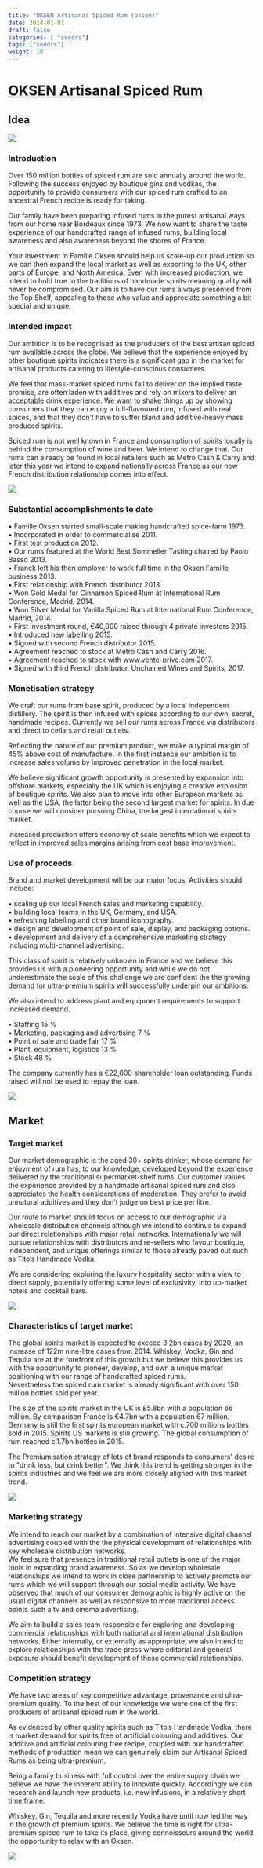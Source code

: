 ```yaml
---
title: "OKSEN Artisanal Spiced Rum (oksen)"
date: 2014-01-01
draft: false
categories: [ "seedrs"]
tags: ["seedrs"]
weight: 10
---
```


# [OKSEN Artisanal Spiced Rum](https://www.seedrs.com/oksen)

## Idea

![](/img/seedrs/uploads/startup/section_image/image/12969/g0ynnppfzvckeaivj8xdddih842chcb/Idea_Rewards__to_pin_to_top_of_Idea_section.png?rect=0%2C0%2C893%2C501&w=600&fit=clip&s=d06d81bd066113047db191b3a0322e34)

### Introduction

Over 150 million bottles of spiced rum are sold annually around the world. Following the success enjoyed by boutique gins and vodkas, the opportunity to provide consumers with our spiced rum crafted to an ancestral French recipe is ready for taking.

Our family have been preparing infused rums in the purest artisanal ways from our home near Bordeaux since 1973. We now want to share the taste experience of our handcrafted range of infused rums, building local awareness and also awareness beyond the shores of France.

Your investment in Famille Oksen should help us scale-up our production so we can then expand the local market as well as exporting to the UK, other parts of Europe, and North America. Even with increased production, we intend to hold true to the traditions of handmade spirits meaning quality will never be compromised. Our aim is to have our rums always presented from the Top Shelf, appealing to those who value and appreciate something a bit special and unique.

### Intended impact

Our ambition is to be recognised as the producers of the best artisan spiced rum available across the globe. We believe that the experience enjoyed by other boutique spirits indicates there is a significant gap in the market for artisanal products catering to lifestyle-conscious consumers.

We feel that mass-market spiced rums fail to deliver on the implied taste promise, are often laden with additives and rely on mixers to deliver an acceptable drink experience. We want to shake things up by showing consumers that they can enjoy a full-flavoured rum, infused with real spices, and that they don’t have to suffer bland and additive-heavy mass produced spirits.

Spiced rum is not well known in France and consumption of spirits locally is behind the consumption of wine and beer. We intend to change that. Our rums can already be found in local retailers such as Metro Cash &amp; Carry and later this year we intend to expand nationally across France as our new French distribution relationship comes into effect.

![](/img/seedrs/uploads/startup/section_image/image/12970/v3jvrueuj69ojp57xy9x4nu4npu44n/Idea_1.jpg?rect=-4%2C0%2C628%2C943&w=600&fit=clip&s=4da3086742350825a2bd075e04147e59)

### Substantial accomplishments to date

• Famille Oksen started small-scale making handcrafted spice-farm 1973. <br>• Incorporated in order to commercialise 2011. <br>• First test production 2012. <br>• Our rums featured at the World Best Sommelier Tasting chaired by Paolo Basso 2013. <br>• Franck left his then employer to work full time in the Oksen Famille business 2013. <br>• First relationship with French distributor 2013. <br>• Won Gold Medal for Cinnamon Spiced Rum at International Rum Conference, Madrid, 2014. <br>• Won Silver Medal for Vanilla Spiced Rum at International Rum Conference, Madrid, 2014. <br>• First investment round, €40,000 raised through 4 private investors 2015. <br>• Introduced new labelling 2015. <br>• Signed with second French distributor 2015. <br>• Agreement reached to stock at Metro Cash and Carry 2016. <br>• Agreement reached to stock with <a target="_blank" rel="nofollow" class="outside" href="http://www.vente-prive.com">www.vente-prive.com</a> 2017. <br>• Signed with third French distributor, Unchained Wines and Spirits, 2017.

### Monetisation strategy

We craft our rums from base spirit, produced by a local independent distillery. The spirit is then infused with spices according to our own, secret, handmade recipes. Currently we sell our rums across France via distributors and direct to cellars and retail outlets.

Reflecting the nature of our premium product, we make a typical margin of 45% above cost of manufacture. In the first instance our ambition is to increase sales volume by improved penetration in the local market.

We believe significant growth opportunity is presented by expansion into offshore markets, especially the UK which is enjoying a creative explosion of boutique spirits. We also plan to move into other European markets as well as the USA, the latter being the second largest market for spirits. In due course we will consider pursuing China, the largest international spirits market.

Increased production offers economy of scale benefits which we expect to reflect in improved sales margins arising from cost base improvement.

### Use of proceeds

Brand and market development will be our major focus. Activities should include:

• scaling up our local French sales and marketing capability. <br>• building local teams in the UK, Germany, and USA. <br>• refreshing labelling and other brand iconography. <br>• design and development of point of sale, display, and packaging options. <br>• development and delivery of a comprehensive marketing strategy including multi-channel advertising.

This class of spirit is relatively unknown in France and we believe this provides us with a pioneering opportunity and while we do not underestimate the scale of this challenge we are confident the the growing demand for ultra-premium spirits will successfully underpin our ambitions.

We also intend to address plant and equipment requirements to support increased demand.

• Staffing 15 % <br>• Marketing, packaging and advertising 7 % <br>• Point of sale and trade fair 17 % <br>• Plant, equipment, logistics 13 % <br>• Stock 48 %

The company currently has a €22,000 shareholder loan outstanding. Funds raised will not be used to repay the loan.

![](/img/seedrs/uploads/startup/section_image/image/12974/amf341ya46oiegxe4y9w38s48hoq3ib/Market_3.JPG?rect=0%2C0%2C4032%2C3024&w=600&fit=clip&s=093abad00ae046095a067e5be166846b)

## Market

### Target market

Our market demographic is the aged 30+ spirits drinker, whose demand for enjoyment of rum has, to our knowledge, developed beyond the experience delivered by the traditional supermarket-shelf rums. Our customer values the experience provided by a handmade artisanal spiced rum and also appreciates the health considerations of moderation. They prefer to avoid unnatural additives and they don’t judge on best price per litre.

Our route to market should focus on access to our demographic via wholesale distribution channels although we intend to continue to expand our direct relationships with major retail networks. Internationally we will pursue relationships with distributors and re-sellers who favour boutique, independent, and unique offerings similar to those already paved out such as Tito’s Handmade Vodka.

We are considering exploring the luxury hospitality sector with a view to direct supply, potentially offering some level of exclusivity, into up-market hotels and cocktail bars.

![](https://seedrs.imgix.net/uploads/startup/section_image/image/12971/gox89yc9c9e9catcj9t13st6aiwjmlb/Market_1_.jpg?rect=0%2C0%2C2448%2C3263&w=600&fit=clip&s=6120120d37513f5068f269a2c8533d6d)

### Characteristics of target market

The global spirits market is expected to exceed 3.2bn cases by 2020, an increase of 122m nine-litre cases from 2014. Whiskey, Vodka, Gin and Tequila are at the forefront of this growth but we believe this provides us with the opportunity to pioneer, develop, and own a unique market positioning with our range of handcrafted spiced rums. <br>Nevertheless the spiced rum market is already significant with over 150 million bottles sold per year.

The size of the spirits market in the UK is £5.8bn with a population 66 million. By comparison France is €4.7bn with a population 67 million. Germany is still the first spirits european market with c.700 millions bottles sold in 2015. Spirits US markets is still growing. The global consumption of rum reached c.1.7bn bottles in 2015.

The Premiumisation strategy of lots of brand responds to consumers' desire to "drink less, but drink better". We think this trend is getting stronger in the spirits industries and we feel we are more closely aligned with this market trend.

![](https://seedrs.imgix.net/uploads/startup/section_image/image/12972/21kqr1dxhoyp3an1aqi4sutv2yzeu5y/Market_2.jpg?rect=0%2C0%2C1500%2C1000&w=600&fit=clip&s=eef799d12d7145ca389744dc5bda6d00)

### Marketing strategy

We intend to reach our market by a combination of intensive digital channel advertising coupled with the the physical development of relationships with key wholesale distribution networks. <br>We feel sure that presence in traditional retail outlets is one of the major tools in expanding brand awareness. So as we develop wholesale relationships we intend to work in close partnership to actively promote our rums which we will support through our social media activity. We have observed that much of our consumer demographic is highly active on the usual digital channels as well as responsive to more traditional access points such a tv and cinema advertising.

We aim to build a sales team responsible for exploring and developing commercial relationships with both national and international distribution networks. Either internally, or externally as appropriate, we also intend to explore relationships with the trade press where editorial and general exposure should benefit development of those commercial relationships.

### Competition strategy

We have two areas of key competitive advantage, provenance and ultra-premium quality. To the best of our knowledge we were one of the first producers of artisanal spiced rum in the world.

As evidenced by other quality spirits such as Tito’s Handmade Vodka, there is market demand for spirits free of artificial colouring and additives. Our additive and artificial colouring free recipe, coupled with our handcrafted methods of production mean we can genuinely claim our Artisanal Spiced Rums as being ultra-premium.

Being a family business with full control over the entire supply chain we believe we have the inherent ability to innovate quickly. Accordingly we can research and launch new products, i.e. new infusions, in a relatively short time frame.

Whiskey, Gin, Tequila and more recently Vodka have until now led the way in the growth of premium spirits. We believe the time is right for ultra-premium spiced rum to take its place, giving connoisseurs around the world the opportunity to relax with an Oksen.

![](https://seedrs.imgix.net/uploads/startup/section_image/image/12973/ej4x15qh9x4lzq29muynia0l2on7c3a/Market_3.JPG?rect=0%2C0%2C4032%2C3024&w=600&fit=clip&s=1e3493aa868bb33ec4bc2773597271c4)

